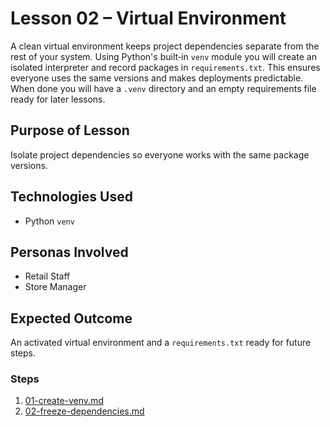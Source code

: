 # Lesson 02 – Virtual Environment

A clean virtual environment keeps project dependencies separate from the rest of
your system. Using Python's built‑in `venv` module you will create an isolated
interpreter and record packages in `requirements.txt`. This ensures everyone
uses the same versions and makes deployments predictable. When done you will
have a `.venv` directory and an empty requirements file ready for later lessons.

## Purpose of Lesson

Isolate project dependencies so everyone works with the same package versions.

## Technologies Used

- Python `venv`

## Personas Involved

- Retail Staff
- Store Manager

## Expected Outcome

An activated virtual environment and a `requirements.txt` ready for future steps.

### Steps

1. [01-create-venv.md](01-create-venv.md)
2. [02-freeze-dependencies.md](02-freeze-dependencies.md)
